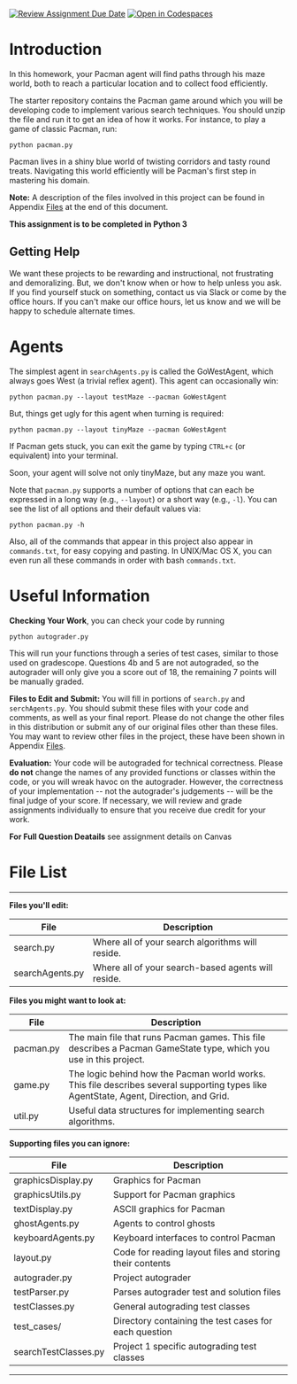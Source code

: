 [![Review Assignment Due Date](https://classroom.github.com/assets/deadline-readme-button-24ddc0f5d75046c5622901739e7c5dd533143b0c8e959d652212380cedb1ea36.svg)](https://classroom.github.com/a/ph4wpRU3)
[![Open in Codespaces](https://classroom.github.com/assets/launch-codespace-7f7980b617ed060a017424585567c406b6ee15c891e84e1186181d67ecf80aa0.svg)](https://classroom.github.com/open-in-codespaces?assignment_repo_id=12022104)
# Introduction
In this homework, your Pacman agent will find paths through his maze world, both to reach a particular location and to collect food efficiently. 

The starter repository contains the Pacman game around which you will be developing code to implement various search techniques. You should unzip the file and run it to get an idea of how it works. For instance, to play a game of classic Pacman, run:

```python pacman.py```

Pacman lives in a shiny blue world of twisting corridors and tasty round treats. Navigating this world efficiently will be Pacman's first step in mastering his domain.

**Note:** A description of the files involved in this project can be found in Appendix [Files](#Files) at the end of this document. 

**This assignment is to be completed in Python 3**

## Getting Help
We want these projects to be rewarding and instructional, not frustrating and demoralizing. But, we don't know when or how to help unless you ask. If you find yourself stuck on something, contact us via Slack or come by the office hours. If you can't make our office hours, let us know and we will be happy to schedule alternate times.

# Agents
The simplest agent in `searchAgents.py` is called the GoWestAgent, which always goes West (a trivial reflex agent). This agent can occasionally win:

```python pacman.py --layout testMaze --pacman GoWestAgent```

But, things get ugly for this agent when turning is required:

```python pacman.py --layout tinyMaze --pacman GoWestAgent```

If Pacman gets stuck, you can exit the game by typing `CTRL+c` (or equivalent) into your terminal.

Soon, your agent will solve not only tinyMaze, but any maze you want.

Note that `pacman.py` supports a number of options that can each be expressed in a long way (e.g., `--layout`) or a short way (e.g., `-l`). You can see the list of all options and their default values via:
    
```python pacman.py -h```

Also, all of the commands that appear in this project also appear in `commands.txt`, for easy copying and pasting. In UNIX/Mac OS X, you can even run all these commands in order with bash `commands.txt`.

# Useful Information

**Checking Your Work**, you can check your code by running 
    
```python autograder.py```

This will run your functions through a series of test cases, similar to those used on gradescope. Questions 4b and 5 are not autograded, so the autograder will only give you a score out of 18, the remaining 7 points will be manually graded. 

**Files to Edit and Submit:** You will fill in portions of `search.py` and `serchAgents.py`. You should submit these files with your code and comments, as well as your final report. Please do not change the other files in this distribution or submit any of our original files other than these files. You may want to review other files in the project, these have been shown in Appendix [Files](#Files).

**Evaluation:** Your code will be autograded for technical correctness. Please **do not** change the names of any provided functions or classes within the code, or you will wreak havoc on the autograder. However, the correctness of your implementation -- not the autograder's judgements -- will be the final judge of your score. If necessary, we will review and grade assignments individually to ensure that you receive due credit for your work.

**For Full Question Deatails** see assignment details on Canvas


# File List
---

**Files you'll edit:**

| **File**                | **Description**                                                                                                                  |
|-------------------------|-----------------------------------------------------------------------------------------------------------------------------------|
| search.py               | Where all of your search algorithms will reside.                                                                                  |
| searchAgents.py         | Where all of your search-based agents will reside.                                                                                |

**Files you might want to look at:**

| **File**                | **Description**                                                                                                                  |
|-------------------------|-----------------------------------------------------------------------------------------------------------------------------------|
| pacman.py               | The main file that runs Pacman games. This file describes a Pacman GameState type, which you use in this project.                 |
| game.py                 | The logic behind how the Pacman world works. This file describes several supporting types like AgentState, Agent, Direction, and Grid. |
| util.py                 | Useful data structures for implementing search algorithms.                                                                        |

**Supporting files you can ignore:**

| **File**                | **Description**                                                                                                                  |
|-------------------------|-----------------------------------------------------------------------------------------------------------------------------------|
| graphicsDisplay.py      | Graphics for Pacman                                                                                                               |
| graphicsUtils.py        | Support for Pacman graphics                                                                                                       |
| textDisplay.py          | ASCII graphics for Pacman                                                                                                         |
| ghostAgents.py          | Agents to control ghosts                                                                                                          |
| keyboardAgents.py      | Keyboard interfaces to control Pacman                                                                                             |
| layout.py               | Code for reading layout files and storing their contents                                                                          |
| autograder.py           | Project autograder                                                                                                                |
| testParser.py           | Parses autograder test and solution files                                                                                         |
| testClasses.py          | General autograding test classes                                                                                                  |
| test_cases/             | Directory containing the test cases for each question                                                                             |
| searchTestClasses.py    | Project 1 specific autograding test classes                                                                                       |

---


